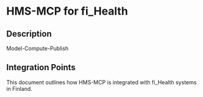# HMS-MCP for fi_Health

## Description

Model-Compute-Publish

## Integration Points

This document outlines how HMS-MCP is integrated with fi_Health systems in Finland.
